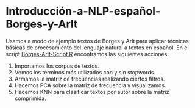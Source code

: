 # Introducción-a-NLP-español-Borges-y-Arlt
Usamos a modo de ejemplo textos de Borges y Arlt para aplicar técnicas básicas de procesamiento del lenguaje natural a textos en español. En el script [Borges-Arlt-Script.R](Borges-Arlt-Script.R)
 encontramos las siguientes acciones:

1. Importamos los corpus de textos.
2. Vemos los términos más utilizados con y sin stopwords.
3. Armamos la matriz de frecuencias realizando ciertos filtros.
4. Hacemos PCA sobre la matriz de frecuencia y visualizamos. 
5. Hacemos KNN para clasificar textos por autor sobre la matriz comprimida.


